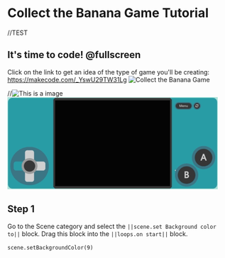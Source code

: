 # Collect the Banana Game Tutorial

//TEST

## It's time to code! @fullscreen
Click on the link to get an idea of the type of game you'll be creating:
https://makecode.com/_YswU29TW31Lg
![Collect the Banana Game](/static/1-fullgame.gif)

//![This is a image](https://raw.githubusercontent.com/mickfuzz/getting-started-making-a-platformer-test1/master/images/patterns/gameMechanics_more_levels.jpg)
![This is a image](https://github.com/schleif11/prototype-v3/blob/master/images/1-fullgame.gif)


## Step 1

Go to the Scene category and select the ``||scene.set Background color to||`` block. Drag this block into the ``||loops.on start||`` block.

````blocks
scene.setBackgroundColor(9)
````

